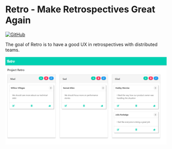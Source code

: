 # Retro - Make Retrospectives Great Again


[![GitHub](https://img.shields.io/github/license/mashape/apistatus.svg)](https://github.com/yduman/retro/blob/master/LICENSE.md)


The goal of Retro is to have a good UX in retrospectives with distributed teams.

<img src="./assets/retro_screen.PNG">
